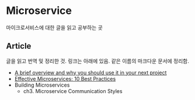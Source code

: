 # Microservice
마이크로서비스에 대한 글을 읽고 공부하는 곳

## Article
글을 읽고 번역 및 정리한 것. 링크는 아래에 있음. 같은 이름의 마크다운 문서에 정리함.
- [A brief overview and why you should use it in your next project](https://towardsdatascience.com/microservice-architecture-a-brief-overview-and-why-you-should-use-it-in-your-next-project-a17b6e19adfd)
- [Effective Microservices: 10 Best Practices](https://towardsdatascience.com/effective-microservices-10-best-practices-c6e4ba0c6ee2)
- Building Microservices
    - ch3. Microservice Communication Styles